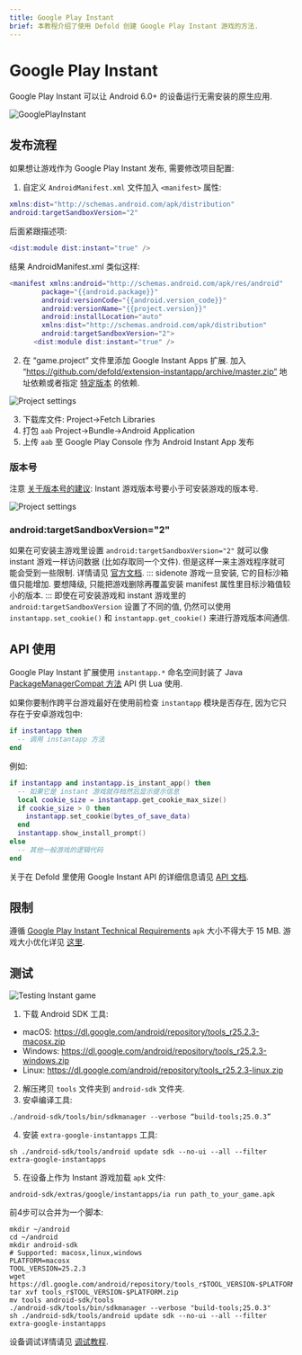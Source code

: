 ```yaml
---
title: Google Play Instant
brief: 本教程介绍了使用 Defold 创建 Google Play Instant 游戏的方法.
---
```


# Google Play Instant

Google Play Instant 可以让 Android 6.0+ 的设备运行无需安装的原生应用.


![GooglePlayInstant](images/gpi/gpi-try-now.png)

## 发布流程

如果想让游戏作为 Google Play Instant 发布, 需要修改项目配置:

1. 自定义 `AndroidManifest.xml` 文件加入 `<manifest>` 属性:

```lua
xmlns:dist="http://schemas.android.com/apk/distribution"
android:targetSandboxVersion="2"
```
后面紧跟描述项:
```lua
<dist:module dist:instant="true" />
```

结果 AndroidManifest.xml 类似这样:

```lua
<manifest xmlns:android="http://schemas.android.com/apk/res/android"
        package="{{android.package}}"
        android:versionCode="{{android.version_code}}"
        android:versionName="{{project.version}}"
        android:installLocation="auto"
        xmlns:dist="http://schemas.android.com/apk/distribution"
        android:targetSandboxVersion="2">
      <dist:module dist:instant="true" />
```

2. 在 “game.project” 文件里添加 Google Instant Apps 扩展. 加入 “https://github.com/defold/extension-instantapp/archive/master.zip” 地址依赖或者指定 [特定版本](https://github.com/defold/extension-instantapp/releases) 的依赖.

![Project settings](images/gpi/game_project.png)

3. 下载库文件: Project->Fetch Libraries
4. 打包 `aab` Project->Bundle->Android Application
5. 上传 `aab` 至 Google Play Console 作为 Android Instant App 发布

### 版本号
注意 [关于版本号的建议](https://developer.android.com/topic/google-play-instant/getting-started/game-instant-app#version-codes): Instant 游戏版本号要小于可安装游戏的版本号.

![Project settings](images/gpi/version_code.png)

### android:targetSandboxVersion="2"

如果在可安装主游戏里设置 `android:targetSandboxVersion="2"` 就可以像 instant 游戏一样访问数据 (比如存取同一个文件). 但是这样一来主游戏程序就可能会受到一些限制. 详情请见 [官方文档](https://developer.android.com/guide/topics/manifest/manifest-element#targetSandboxVersion).
::: sidenote
游戏一旦安装, 它的目标沙箱值只能增加. 要想降级, 只能把游戏删除再覆盖安装 manifest 属性里目标沙箱值较小的版本.
:::
即使在可安装游戏和 instant 游戏里的 `android:targetSandboxVersion` 设置了不同的值, 仍然可以使用 `instantapp.set_cookie()` 和 `instantapp.get_cookie()` 来进行游戏版本间通信.

## API 使用

Google Play Instant 扩展使用 `instantapp.*` 命名空间封装了 Java [PackageManagerCompat 方法](https://developers.google.com/android/reference/com/google/android/gms/instantapps/PackageManagerCompat) API 供 Lua 使用.

如果你要制作跨平台游戏最好在使用前检查 `instantapp` 模块是否存在, 因为它只存在于安卓游戏包中:
```lua
if instantapp then
  -- 调用 instantapp 方法
end
```
例如:

```lua
if instantapp and instantapp.is_instant_app() then
  -- 如果它是 instant 游戏就存档然后显示提示信息
  local cookie_size = instantapp.get_cookie_max_size()
  if cookie_size > 0 then
    instantapp.set_cookie(bytes_of_save_data)
  end
  instantapp.show_install_prompt()
else
  -- 其他一般游戏的逻辑代码
end
```

关于在 Defold 里使用 Google Instant API 的详细信息请见 [API 文档](https://github.com/defold/extension-instantapp/blob/master/README.md).

## 限制
遵循 [Google Play Instant Technical Requirements](https://developer.android.com/topic/google-play-instant/game-tech-requirements) `apk` 大小不得大于 15 MB. 游戏大小优化详见 [这里](extension-fbinstant/#reducing-bundle-size).

## 测试
![Testing Instant game](images/gpi/start_instant.png)

1. 下载 Android SDK 工具:
- macOS: https://dl.google.com/android/repository/tools_r25.2.3-macosx.zip
- Windows: https://dl.google.com/android/repository/tools_r25.2.3-windows.zip
- Linux: https://dl.google.com/android/repository/tools_r25.2.3-linux.zip
2. 解压拷贝 `tools` 文件夹到 `android-sdk` 文件夹.
3. 安卓编译工具:
```console
./android-sdk/tools/bin/sdkmanager --verbose “build-tools;25.0.3”
```
4. 安装 `extra-google-instantapps` 工具:
```console
sh ./android-sdk/tools/android update sdk --no-ui --all --filter extra-google-instantapps
```
5. 在设备上作为 Instant 游戏加载 `apk` 文件:
```console
android-sdk/extras/google/instantapps/ia run path_to_your_game.apk
```

前4步可以合并为一个脚本:
```console
mkdir ~/android
cd ~/android
mkdir android-sdk
# Supported: macosx,linux,windows
PLATFORM=macosx
TOOL_VERSION=25.2.3
wget https://dl.google.com/android/repository/tools_r$TOOL_VERSION-$PLATFORM.zip
tar xvf tools_r$TOOL_VERSION-$PLATFORM.zip
mv tools android-sdk/tools
./android-sdk/tools/bin/sdkmanager --verbose "build-tools;25.0.3"
sh ./android-sdk/tools/android update sdk --no-ui --all --filter extra-google-instantapps
```

设备调试详情请见 [调试教程](/manuals/debugging/#_debugging_on_mobile_devices).
